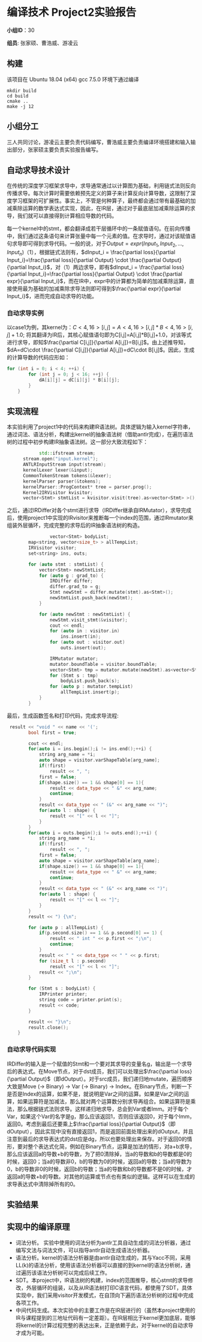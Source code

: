 # 编译技术 Project2实验报告

**小组ID**：30

**组员**: 张家硕、曹浩威、游凌云

## 构建

该项目在 Ubuntu 18.04 (x64) gcc 7.5.0 环境下通过编译

```
mkdir build
cd build
cmake ..
make -j 12
```

## 小组分工

三人共同讨论，游凌云主要负责代码编写，曹浩威主要负责编译环境搭建和输入输出部分，张家硕主要负责实验报告编写。

## 自动求导技术设计

在传统的深度学习框架求导中，求导通常通过以计算图为基础，利用链式法则反向传播求导。每次计算时需要依赖预先定义的算子来计算反向计算导数，这限制了深度学习框架的可扩展性。事实上，不管是何种算子，最终都会通过带有最基础的加减乘除运算的数学表达式实现，因此，在IR层，通过对于最底层加减乘除运算的求导，我们就可以直接得到计算相应导数的代码。

每一个kernel中的stmt，都会翻译成若干层循环中的一条赋值语句。在前向传播中，我们通过这条语句来计算张量中每一个元素的值。在求导时，通过对该赋值语句求导即可得到求导代码。一般的说，对于$Output = expr(Input_1, Input_2, ..., Input_n)$（1），根据链式法则有，$dInput_i = \frac{\partial loss}{\partial Input_i}=\frac{\partial loss}{\partial Output} \cdot \frac{\partial Output}{\partial Input_i}$，对（1）两边求导，即有$dInput_i = \frac{\partial loss}{\partial Input_i}=\frac{\partial loss}{\partial Output} \cdot \frac{\partial expr}{\partial Input_i}$，而在IR中，expr中的计算都为简单的加减乘除运算，直接使用最为基础的加减乘除求导法则即可得到$\frac{\partial expr}{\partial Input_i}$，进而完成自动求导的功能。

### 自动求导实例

以case1为例，其kernel为：$C<4, 16>[i, j] = A<4, 16>[i, j] * B<4, 16>[i, j] + 1.0;$ 将其翻译为IR后，其核心赋值语句即为C[i,j]=A[i,j]*B[i,j]+1.0，对该等式进行求导，即知$\frac{\partial C[i,j]}{\partial A[i,j]}=B[i,j]$。由上述推导知，$dA=dC\cdot \frac{\partial C[i,j]}{\partial A[i,j]}=dC\cdot B[i,j]$。因此，生成的计算导数的代码应形如：

```c++
for (int i = 0; i < 4; ++i) {
        for (int j = 0; j < 16; ++j) {
            dA[i][j] = dC[i][j] * B[i][j];
        }
    }
```

## 实现流程

本实验利用了project1中的代码来构建IR语法树。具体逻辑为输入kernel字符串，通过词法、语法分析，构建出kernel的抽象语法树（借助antlr完成），在遍历语法树的过程中初步构建IR抽象语法树。这一部分大致流程如下：

```c++
			std::ifstream stream;
      stream.open("input.kernel");
      ANTLRInputStream input(stream);
      kernelLexer lexer(&input);
      CommonTokenStream tokens(&lexer);
      kernelParser parser(&tokens);
      kernelParser::ProgContext* tree = parser.prog();
      Kernel2IRVisitor kvisitor;
      vector<Stmt> stmtList = kvisitor.visit(tree).as<vector<Stmt> >();

```

之后，通过IRDiffer对各个stmt进行求导（IRDiffer继承自IRMutator），求导完成后，使用project1中实现的IRvisitor来推断每一个index的范围，通过lRmutator来组装外层循环，完成完整的求导后的IR抽象语法树的构造。

```c++
				vector<Stmt> bodyList;
        map<string, vector<size_t> > allTempList;
        IRVisitor visitor;
        set<string> ins, outs;

        for (auto stmt : stmtList) {
            vector<Stmt> newStmtList;
            for (auto g : grad_to) {
                IRDiffer differ;
                differ.grad_to = g;
                Stmt newStmt = differ.mutate(stmt).as<Stmt>();
                newStmtList.push_back(newStmt);
            }

            for (auto newStmt : newStmtList) {
                newStmt.visit_stmt(&visitor);
                cout << endl;
                for (auto in : visitor.in)
                    ins.insert(in);
                for (auto out : visitor.out)
                    outs.insert(out);

                IRMutator mutator;
                mutator.boundTable = visitor.boundTable;
                vector<Stmt> tmp = mutator.mutate(newStmt).as<vector<Stmt> >();
                for (Stmt s : tmp)
                    bodyList.push_back(s);
                for (auto p : mutator.tempList)
                    allTempList.insert(p);
            }
        }
```

最后，生成函数签名和打印代码，完成求导流程:

```c++
 result << "void " << name << '(';
        bool first = true;

        cout << endl;
        for(auto i = ins.begin();i != ins.end();++i) {
            string arg_name = *i;
            auto shape = visitor.varShapeTable[arg_name];
            if(!first)
                result << ", ";
            first = false;
            if(shape.size() == 1 && shape[0] == 1){
                result << data_type << " &" << arg_name;
                continue;
            }
            result << data_type << " (&" << arg_name << ")";
            for(auto l : shape) {
                result << "[" << l << "]";
            } 
        }
        for(auto i = outs.begin();i != outs.end();++i) {
            string arg_name = *i;
            if(!first)
                result << ", ";
            first = false;
            auto shape = visitor.varShapeTable[arg_name];
            if(shape.size() == 1 && shape[0] == 1){
                result << data_type << " &" << arg_name;
                continue;
            }
            result << data_type << " (&" << arg_name << ")";
            for(auto l : shape) {
                result << "[" << l << "]";
            } 
        }
        result << ") {\n";

        for (auto p : allTempList) {
            if(p.second.size() == 1 && p.second[0] == 1) {
                result << " int " << p.first << ";\n";
                continue;
            }
            result << " " << data_type << " " << p.first;
            for (size_t l : p.second)
                result << "[" << l << "]";
            result << ";\n";
        }

        for (Stmt s : bodyList) {
            IRPrinter printer;
            string code = printer.print(s);
            result << code;
        }

        result << "}\n";
        result.close();
    }
```

### 自动求导代码实现
IRDiffer的输入是一个赋值的Stmt和一个要对其求导的变量名g，输出是一个求导后的表达式。在Move节点，对于dst成员，我们可以处理出$\frac{\partial loss}{\partial Output}$（即dOutput）。对于src成员，我们递归地mutate，遍历顺序大致是Move (-> Binary) -> Var (-> Binary) -> Index。在Binary节点，判断一下是否是Index的运算，如果不是，就说明是Var之间的运算。如果是Var之间的运算，如果运算符是加减法，那么就对两个运算数分别求导再组合。如果运算符是乘法，那么根据链式法则求导。这样递归地求导，总会到Var或者Imm。对于每个Var，如果这个Var的名字是g，那么应该返回1，否则应该返回0，对于每个Imm，返回0。考虑到最后还要乘上$\frac{\partial loss}{\partial Output}$（即dOutput），因此实现中没有直接返回1，而是返回前面处理出来的dOutput，并且注意到最后的求导表达式的dst应是dg，所以也要处理出来保存。对于返回0的情形，要对整个表达式化简，例如在Binary节点，运算是加法的情形，对a+b求导，那么应该返回a的导数+b的导数，为了把0清除掉，当a的导数和b的导数都是0的时候，返回0；当a的导数非0，b的导数为0的时候，返回a的导数；当a的导数为0，b的导数非0的时候，返回b的导数；当a的导数和b的导数都不是0的时候，才返回a的导数+b的导数。对其他的运算或节点也有类似的逻辑。这样可以在生成的求导表达式中清除掉所有的0。

## 实验结果



## 实现中的编译原理

* 词法分析。 实验中使用的词法分析为antlr工具自动生成的词法分析器，通过编写文法与词法文件，可以指导antlr自动生成语法分析器。
* 语法分析。kernel的语法分析器是由antlr自动生成的，其与Yacc不同，采用LL(k)的语法分析，使用该语法分析器可以直接的到kernel的语法分析树，通过遍历该语法分析树可以完成后续工作。
* SDT。本project中，IR语法树的构建，index的范围推导，核心stmt的求导修改，外层循环的组装，以及从IR语法树打印C语言代码，都使用了SDT，具体实现中，我们采用visitor开发模式，在自顶向下遍历语法分析树的过程中完成各项工作。
* 中间代码生成。本次实验中的主要工作是在IR层进行的（虽然本project使用的IR与课程提到的三地址代码有一定差距）。在IR层相比于kernel更加底层，能够将kernel的计算过程完整的表达出来，正是依赖于此，对于kernel的自动求导才成为可能。

